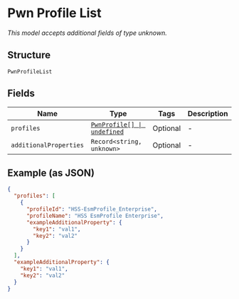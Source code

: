 
# Pwn Profile List

*This model accepts additional fields of type unknown.*

## Structure

`PwnProfileList`

## Fields

| Name | Type | Tags | Description |
|  --- | --- | --- | --- |
| `profiles` | [`PwnProfile[] \| undefined`](../../doc/models/pwn-profile.md) | Optional | - |
| `additionalProperties` | `Record<string, unknown>` | Optional | - |

## Example (as JSON)

```json
{
  "profiles": [
    {
      "profileId": "HSS-EsmProfile_Enterprise",
      "profileName": "HSS EsmProfile Enterprise",
      "exampleAdditionalProperty": {
        "key1": "val1",
        "key2": "val2"
      }
    }
  ],
  "exampleAdditionalProperty": {
    "key1": "val1",
    "key2": "val2"
  }
}
```

